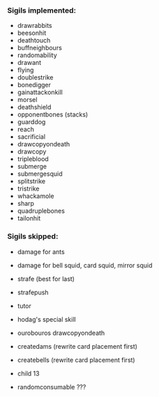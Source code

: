 ### Sigils implemented:
- drawrabbits
- beesonhit
- deathtouch
- buffneighbours
- randomability
- drawant
- flying
- doublestrike
- bonedigger
- gainattackonkill
- morsel
- deathshield
- opponentbones (stacks)
- guarddog
- reach
- sacrificial
- drawcopyondeath
- drawcopy
- tripleblood
- submerge
- submergesquid
- splitstrike
- tristrike
- whackamole
- sharp
- quadruplebones
- tailonhit

### Sigils skipped:
- damage for ants
- damage for bell squid, card squid, mirror squid

- strafe (best for last)
- strafepush
- tutor

- hodag's special skill
- ourobouros drawcopyondeath

- createdams (rewrite card placement first)
- createbells (rewrite card placement first)

- child 13

- randomconsumable ???